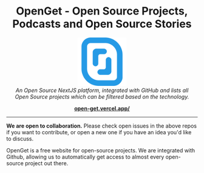 <h1 align="center">OpenGet - Open Source Projects, Podcasts and Open Source Stories</h1>

<p align="center">
  <img src="/public/logo.svg" alt="openget-logo" width="128px" height="128px"/>
  <br>
  <i>An Open Source NextJS platform, integrated with GitHub and lists all
    <br> Open Source projects which can be filtered based on the technology.</i>
  <br>
</p>

<p align="center">
  <a href="https://open-get.vercel.app/"><strong>open-get.vercel.app/</strong></a>
  <br>
</p>
<hr>

**We are open to collaboration.** Please check open issues in the above repos if you want to contribute, or open a new one if you have an idea you'd like to discuss.

OpenGet is a free website for open-source projects. We are integrated with Github, allowing us to automatically get access to almost every open-source project out there.

